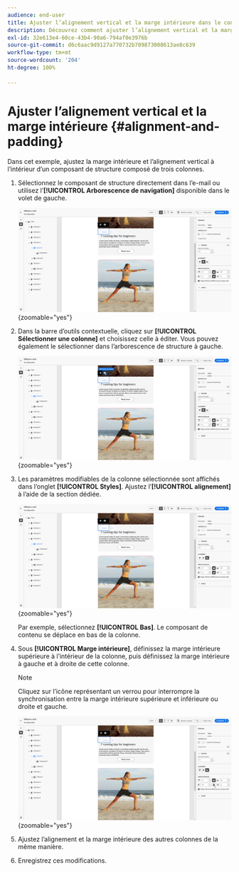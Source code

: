 ```yaml
---
audience: end-user
title: Ajuster l’alignement vertical et la marge intérieure dans le concepteur d’e-mail
description: Découvrez comment ajuster l’alignement vertical et la marge intérieure.
exl-id: 32e613e4-60ce-43b4-90a6-794af0e3976b
source-git-commit: d6c6aac9d9127a770732b709873008613ae8c639
workflow-type: tm+mt
source-wordcount: '204'
ht-degree: 100%

---
```


# Ajuster l’alignement vertical et la marge intérieure {#alignment-and-padding}

Dans cet exemple, ajustez la marge intérieure et l’alignement vertical à l’intérieur d’un composant de structure composé de trois colonnes.

1. Sélectionnez le composant de structure directement dans l’e-mail ou utilisez l’**[!UICONTROL Arborescence de navigation]** disponible dans le volet de gauche.

   ![Capture d’écran montrant la sélection du composant de structure dans l’arborescence de navigation](assets/alignment_1.png){zoomable="yes"}

1. Dans la barre d’outils contextuelle, cliquez sur **[!UICONTROL Sélectionner une colonne]** et choisissez celle à éditer. Vous pouvez également le sélectionner dans l’arborescence de structure à gauche.

   ![Capture d’écran montrant la sélection de la colonne dans la barre d’outils contextuelle](assets/alignment_2.png){zoomable="yes"}

1. Les paramètres modifiables de la colonne sélectionnée sont affichés dans l’onglet **[!UICONTROL Styles]**. Ajustez l’**[!UICONTROL alignement]** à l’aide de la section dédiée.

   ![Capture d’écran montrant les options de réglage de l’alignement dans l’onglet Styles](assets/alignment_3.png){zoomable="yes"}

   Par exemple, sélectionnez **[!UICONTROL Bas]**. Le composant de contenu se déplace en bas de la colonne.

1. Sous **[!UICONTROL Marge intérieure]**, définissez la marge intérieure supérieure à l’intérieur de la colonne, puis définissez la marge intérieure à gauche et à droite de cette colonne.

   >[!NOTE]
   >
   >Cliquez sur l’icône représentant un verrou pour interrompre la synchronisation entre la marge intérieure supérieure et inférieure ou droite et gauche.

   ![Capture d’écran montrant les options de réglage de la marge intérieure](assets/alignment_4.png){zoomable="yes"}

1. Ajustez l’alignement et la marge intérieure des autres colonnes de la même manière.

1. Enregistrez ces modifications.